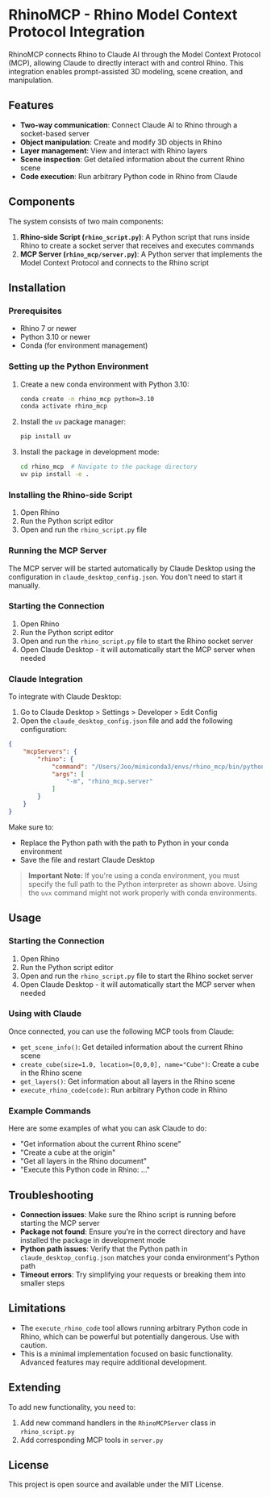 # RhinoMCP - Rhino Model Context Protocol Integration

RhinoMCP connects Rhino to Claude AI through the Model Context Protocol (MCP), allowing Claude to directly interact with and control Rhino. This integration enables prompt-assisted 3D modeling, scene creation, and manipulation.

## Features

- **Two-way communication**: Connect Claude AI to Rhino through a socket-based server
- **Object manipulation**: Create and modify 3D objects in Rhino
- **Layer management**: View and interact with Rhino layers
- **Scene inspection**: Get detailed information about the current Rhino scene
- **Code execution**: Run arbitrary Python code in Rhino from Claude

## Components

The system consists of two main components:

1. **Rhino-side Script (`rhino_script.py`)**: A Python script that runs inside Rhino to create a socket server that receives and executes commands
2. **MCP Server (`rhino_mcp/server.py`)**: A Python server that implements the Model Context Protocol and connects to the Rhino script

## Installation

### Prerequisites

- Rhino 7 or newer
- Python 3.10 or newer
- Conda (for environment management)

### Setting up the Python Environment

1. Create a new conda environment with Python 3.10:
   ```bash
   conda create -n rhino_mcp python=3.10
   conda activate rhino_mcp
   ```

2. Install the `uv` package manager:
   ```bash
   pip install uv
   ```

3. Install the package in development mode:
   ```bash
   cd rhino_mcp  # Navigate to the package directory
   uv pip install -e .
   ```

### Installing the Rhino-side Script

1. Open Rhino
2. Run the Python script editor
3. Open and run the `rhino_script.py` file

### Running the MCP Server

The MCP server will be started automatically by Claude Desktop using the configuration in `claude_desktop_config.json`. You don't need to start it manually.

### Starting the Connection

1. Open Rhino
2. Run the Python script editor
3. Open and run the `rhino_script.py` file to start the Rhino socket server
4. Open Claude Desktop - it will automatically start the MCP server when needed

### Claude Integration

To integrate with Claude Desktop:

1. Go to Claude Desktop > Settings > Developer > Edit Config 
2. Open the `claude_desktop_config.json` file and add the following configuration:

```json
{
    "mcpServers": {
        "rhino": {
            "command": "/Users/Joo/miniconda3/envs/rhino_mcp/bin/python",
            "args": [
                "-m", "rhino_mcp.server"
            ]
        }
    }
}
```

Make sure to:
- Replace the Python path with the path to Python in your conda environment
- Save the file and restart Claude Desktop

> **Important Note:** If you're using a conda environment, you must specify the full path to the Python interpreter as shown above. Using the `uvx` command might not work properly with conda environments.

## Usage

### Starting the Connection

1. Open Rhino
2. Run the Python script editor
3. Open and run the `rhino_script.py` file to start the Rhino socket server
4. Open Claude Desktop - it will automatically start the MCP server when needed

### Using with Claude

Once connected, you can use the following MCP tools from Claude:

- `get_scene_info()`: Get detailed information about the current Rhino scene
- `create_cube(size=1.0, location=[0,0,0], name="Cube")`: Create a cube in the Rhino scene
- `get_layers()`: Get information about all layers in the Rhino scene
- `execute_rhino_code(code)`: Run arbitrary Python code in Rhino

### Example Commands

Here are some examples of what you can ask Claude to do:

- "Get information about the current Rhino scene"
- "Create a cube at the origin"
- "Get all layers in the Rhino document"
- "Execute this Python code in Rhino: ..."

## Troubleshooting

- **Connection issues**: Make sure the Rhino script is running before starting the MCP server
- **Package not found**: Ensure you're in the correct directory and have installed the package in development mode
- **Python path issues**: Verify that the Python path in `claude_desktop_config.json` matches your conda environment's Python path
- **Timeout errors**: Try simplifying your requests or breaking them into smaller steps

## Limitations

- The `execute_rhino_code` tool allows running arbitrary Python code in Rhino, which can be powerful but potentially dangerous. Use with caution.
- This is a minimal implementation focused on basic functionality. Advanced features may require additional development.

## Extending

To add new functionality, you need to:

1. Add new command handlers in the `RhinoMCPServer` class in `rhino_script.py`
2. Add corresponding MCP tools in `server.py`

## License

This project is open source and available under the MIT License. 